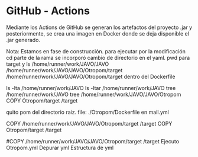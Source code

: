 # GitHub - Actions

Mediante los Actions de GitHub se generan los artefactos del proyecto .jar y posteriormente, se crea una imagen en Docker donde se deja disponible el .jar generado.


Nota:
Estamos en fase de construcción.
para ejecutar por la modificación cd parte de la rama
se incorporó cambio de directorio en el yaml. 
pwd para target y ls 
/home/runner/work/JAVO/JAVO  
/home/runner/work/JAVO/JAVO/Otropom/target
/home/runner/work/JAVO/JAVO/Otropom/target dentro del Dockerfile  

ls -lta /home/runner/work/JAVO
ls -ltar /home/runner/work/JAVO
tree /home/runner/work/JAVO
 tree /home/runner/work/JAVO/JAVO/Otropom
 COPY Otropom/target /target

quito pom del directorio raiz.
file: ./Otropom/Dockerfile en mail.yml

COPY /home/runner/work/JAVO/JAVO/Otropom/target /target
COPY Otropom/target /target

#COPY /home/runner/work/JAVO/JAVO/Otropom/target /target
Ejecuto Otropom.yml
Depurar yml 
Estructura de yml

